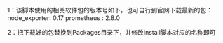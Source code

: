 1：该脚本使用的相关软件包的版本号如下，也可自行到官网下载最新的包：
node_exporter: 0.17
prometheus   : 2.8.0

2：把下载好的包替换到Packages目录下，并修改install脚本对应的名称即可

